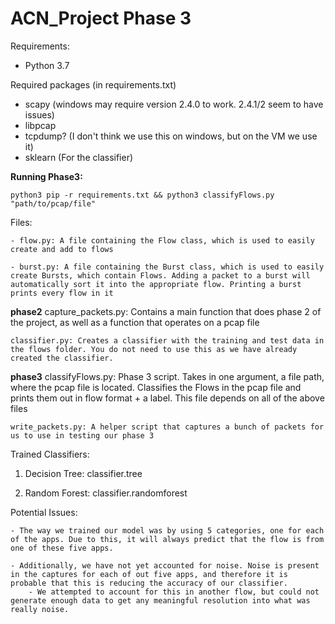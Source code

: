 # ACN_Project Phase 3

Requirements:
- Python 3.7

Required packages (in requirements.txt)
- scapy (windows may require version 2.4.0 to work. 2.4.1/2 seem to have issues)
- libpcap
- tcpdump? (I don't think we use this on windows, but on the VM we use it)
- sklearn (For the classifier)


**Running Phase3:**

`python3 pip -r requirements.txt && python3 classifyFlows.py "path/to/pcap/file"`

Files:
    
    - flow.py: A file containing the Flow class, which is used to easily create and add to flows
    
    - burst.py: A file containing the Burst class, which is used to easily create Bursts, which contain Flows. Adding a packet to a burst will automatically sort it into the appropriate flow. Printing a burst prints every flow in it


**phase2**    capture_packets.py: Contains a main function that does phase 2 of the project, as well as a function that operates on a pcap file
    
    classifier.py: Creates a classifier with the training and test data in the flows folder. You do not need to use this as we have already created the classifier.


**phase3**    classifyFlows.py: Phase 3 script. Takes in one argument, a file path, where the pcap file is located. Classifies the Flows in the pcap file and prints them out in flow format + a label. This file depends on all of the above files

    write_packets.py: A helper script that captures a bunch of packets for us to use in testing our phase 3

Trained Classifiers:
1. Decision Tree: classifier.tree

2. Random Forest: classifier.randomforest

Potential Issues:

    - The way we trained our model was by using 5 categories, one for each of the apps. Due to this, it will always predict that the flow is from one of these five apps. 

    - Additionally, we have not yet accounted for noise. Noise is present in the captures for each of out five apps, and therefore it is probable that this is reducing the accuracy of our classifier.
        - We attempted to account for this in another flow, but could not generate enough data to get any meaningful resolution into what was really noise.
